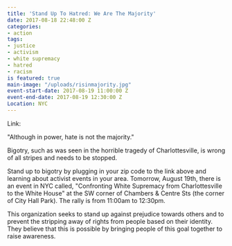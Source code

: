 ```yaml
---
title: 'Stand Up To Hatred: We Are The Majority'
date: 2017-08-18 22:48:00 Z
categories:
- action
tags:
- justice
- activism
- white supremacy
- hatred
- racism
is featured: true
main-image: "/uploads/risinmajority.jpg"
event-start-date: 2017-08-19 11:00:00 Z
event-end-date: 2017-08-19 12:30:00 Z
Location: NYC
---
```


Link: [](https://therisingmajority.com/)

"Although in power, hate is not the majority."

Bigotry, such as was seen in the horrible tragedy of Charlottesville, is wrong of all stripes and needs to be stopped.

Stand up to bigotry by plugging in your zip code to the link above and learning about activist events in your area. Tomorrow, August 19th, there is an event in NYC called, "Confronting White Supremacy from Charlottesville to the White House" at the SW corner of Chambers & Centre Sts (the corner of City Hall Park). The rally is from 11:00am to 12:30pm.

This organization seeks to stand up against prejudice towards others and to prevent the stripping away of rights from people based on their identity. They believe that this is possible by bringing people of this goal together to raise awareness.